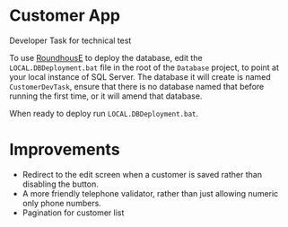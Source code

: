 # Customer App
Developer Task for technical test

To use [RoundhousE](https://github.com/chucknorris/roundhouse) to deploy the database, edit the `LOCAL.DBDeployment.bat` file in the root of the `Database` project, to point at your local instance of SQL Server. The database it will create is named `CustomerDevTask`, ensure that there is no database named that before running the first time, or it will amend that database. 

When ready to deploy run `LOCAL.DBDeployment.bat`.

# Improvements

- Redirect to the edit screen when a customer is saved rather than disabling the button. 
- A more friendly telephone validator, rather than just allowing numeric only phone numbers.
- Pagination for customer list
